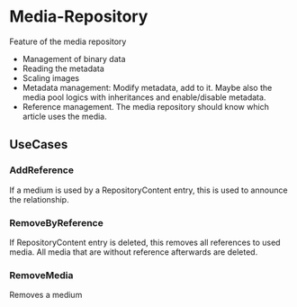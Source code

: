 # Media-Repository

Feature of the media repository

- Management of binary data
- Reading the metadata
- Scaling images
- Metadata management: Modify metadata, add to it. Maybe also the media pool logics with inheritances and enable/disable metadata.
- Reference management. The media repository should know which article uses the media.

## UseCases

### AddReference

If a medium is used by a RepositoryContent entry, this is used to announce the relationship.

### RemoveByReference

If RepositoryContent entry is deleted, this removes all references to used media. All media that are without reference afterwards are deleted.

### RemoveMedia

Removes a medium
